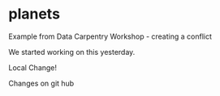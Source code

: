 # planets
Example from Data Carpentry Workshop - creating a conflict

We started working on this yesterday.

Local Change!

Changes on git hub
